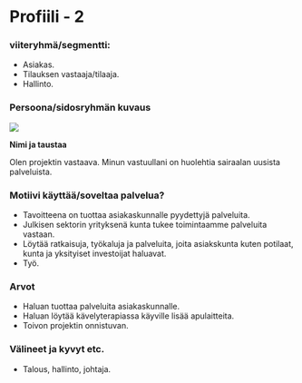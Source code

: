 # Profiili - 2



### viiteryhmä/segmentti:

* Asiakas.
* Tilauksen vastaaja/tilaaja.
* Hallinto.

### Persoona/sidosryhmän kuvaus

![](https://student.labranet.jamk.fi/~M3268/Ohjelmistosuunnittelu/ProductOwner.JPG)


**Nimi ja taustaa**

Olen projektin vastaava. Minun vastuullani on huolehtia sairaalan uusista palveluista.

### Motiivi käyttää/soveltaa palvelua? 

* Tavoitteena on tuottaa asiakaskunnalle pyydettyjä palveluita.
* Julkisen sektorin yrityksenä kunta tukee toimintaamme palveluita vastaan.
* Löytää ratkaisuja, työkaluja ja palveluita, joita asiakskunta kuten potilaat, kunta ja yksityiset investoijat haluavat. 
* Työ.


### Arvot  

* Haluan tuottaa palveluita asiakaskunnalle.
* Haluan löytää kävelyterapiassa käyville lisää apulaitteita.
* Toivon projektin onnistuvan.


### Välineet ja kyvyt etc.

* Talous, hallinto, johtaja.